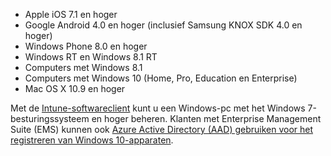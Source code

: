 
  - Apple iOS 7.1 en hoger
  - Google Android 4.0 en hoger (inclusief Samsung KNOX SDK 4.0 en hoger)
  - Windows Phone 8.0 en hoger
  - Windows RT en Windows 8.1 RT
  - Computers met Windows 8.1
  - Computers met Windows 10 (Home, Pro, Education en Enterprise)
  - Mac OS X 10.9 en hoger

Met de [Intune-softwareclient](/intune/deploy-use/manage-windows-pcs-with-microsoft-intune) kunt u een Windows-pc met het Windows 7-besturingssysteem en hoger beheren. Klanten met Enterprise Management Suite (EMS) kunnen ook [Azure Active Directory (AAD) gebruiken voor het registreren van Windows 10-apparaten](https://docs.microsoft.com/active-directory/active-directory-azureadjoin-windows10-devices-overview).


<!--HONumber=Jul16_HO3-->



